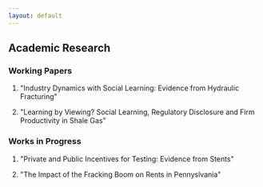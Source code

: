 ```yaml
---
layout: default
---
```


## Academic Research



### Working Papers

1. "Industry Dynamics with Social Learning: Evidence from Hydraulic Fracturing"

2. "Learning by Viewing? Social Learning, Regulatory Disclosure and Firm Productivity in Shale Gas"

### Works in Progress

1. "Private and Public Incentives for Testing: Evidence from Stents"

2. "The Impact of the Fracking Boom on Rents in Pennyslvania"
